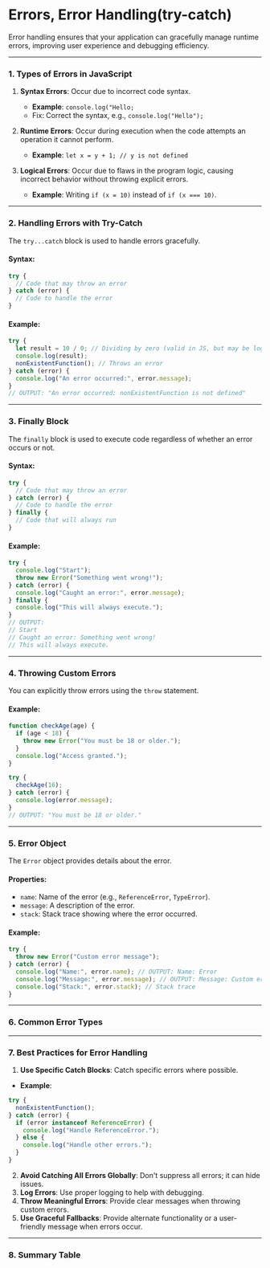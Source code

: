 # Errors, Error Handling(try-catch)

Error handling ensures that your application can gracefully manage runtime errors, improving user experience and debugging efficiency.

---

### **1. Types of Errors in JavaScript**

1.  **Syntax Errors**: Occur due to incorrect code syntax.

    - **Example**: `console.log("Hello;`
    - Fix: Correct the syntax, e.g., `console.log("Hello");`

2.  **Runtime Errors**: Occur during execution when the code attempts an operation it cannot perform.

    - **Example**: `let x = y + 1; // y is not defined`

3.  **Logical Errors**: Occur due to flaws in the program logic, causing incorrect behavior without throwing explicit errors.

    - **Example**: Writing `if (x = 10)` instead of `if (x === 10)`.

---

### **2. Handling Errors with Try-Catch**

The `try...catch` block is used to handle errors gracefully.

#### Syntax:

```javascript
try {
  // Code that may throw an error
} catch (error) {
  // Code to handle the error
}
```

#### Example:

```javascript
try {
  let result = 10 / 0; // Dividing by zero (valid in JS, but may be logical error)
  console.log(result);
  nonExistentFunction(); // Throws an error
} catch (error) {
  console.log("An error occurred:", error.message);
}
// OUTPUT: "An error occurred: nonExistentFunction is not defined"
```

---

### **3. Finally Block**

The `finally` block is used to execute code regardless of whether an error occurs or not.

#### Syntax:

```javascript
try {
  // Code that may throw an error
} catch (error) {
  // Code to handle the error
} finally {
  // Code that will always run
}
```

#### Example:

```javascript
try {
  console.log("Start");
  throw new Error("Something went wrong!");
} catch (error) {
  console.log("Caught an error:", error.message);
} finally {
  console.log("This will always execute.");
}
// OUTPUT:
// Start
// Caught an error: Something went wrong!
// This will always execute.
```

---

### **4. Throwing Custom Errors**

You can explicitly throw errors using the `throw` statement.

#### Example:

```javascript
function checkAge(age) {
  if (age < 18) {
    throw new Error("You must be 18 or older.");
  }
  console.log("Access granted.");
}

try {
  checkAge(16);
} catch (error) {
  console.log(error.message);
}
// OUTPUT: "You must be 18 or older."
```

---

### **5. Error Object**

The `Error` object provides details about the error.

#### Properties:

- `name`: Name of the error (e.g., `ReferenceError`, `TypeError`).
- `message`: A description of the error.
- `stack`: Stack trace showing where the error occurred.

#### Example:

```javascript
try {
  throw new Error("Custom error message");
} catch (error) {
  console.log("Name:", error.name); // OUTPUT: Name: Error
  console.log("Message:", error.message); // OUTPUT: Message: Custom error message
  console.log("Stack:", error.stack); // Stack trace
}
```

---

### **6. Common Error Types**

---

### **7. Best Practices for Error Handling**

1.  **Use Specific Catch Blocks**: Catch specific errors where possible.

- **Example**:

```javascript
try {
  nonExistentFunction();
} catch (error) {
  if (error instanceof ReferenceError) {
    console.log("Handle ReferenceError.");
  } else {
    console.log("Handle other errors.");
  }
}
```

2.  **Avoid Catching All Errors Globally**: Don't suppress all errors; it can hide issues.
3.  **Log Errors**: Use proper logging to help with debugging.
4.  **Throw Meaningful Errors**: Provide clear messages when throwing custom errors.
5.  **Use Graceful Fallbacks**: Provide alternate functionality or a user-friendly message when errors occur.

---

### **8. Summary Table**
